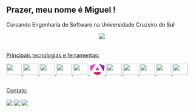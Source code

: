 ## Prazer, meu nome é Miguel !

Cursando Engenharia de Software na Universidade Cruzeiro do Sul

<div align="center">
	<a href="https://github.com/Miguel-Aguiar">
	<img src="https://github-readme-stats.vercel.app/api/top-langs/?username=Miguel-Aguiar&layout=compact"/>	
</div><br>


  Principais tecnologias e ferramentas:
<div>
  <img width="40" height="30" src="https://cdn.jsdelivr.net/gh/devicons/devicon/icons/html5/html5-plain-wordmark.svg" />
  <img width="40" height="30" src="https://cdn.jsdelivr.net/gh/devicons/devicon/icons/css3/css3-plain-wordmark.svg" />
  <img width="40" height="30" src="https://cdn.jsdelivr.net/gh/devicons/devicon/icons/bootstrap/bootstrap-plain-wordmark.svg" />
  <img width="40" height="30" src="https://cdn.jsdelivr.net/gh/devicons/devicon/icons/javascript/javascript-plain.svg" />
  <img width="40" height="30" src="https://cdn.jsdelivr.net/gh/devicons/devicon/icons/jquery/jquery-plain-wordmark.svg" />
  <img width="40" height="30" src="https://raw.githubusercontent.com/devicons/devicon/6910f0503efdd315c8f9b858234310c06e04d9c0/icons/angular/angular-original.svg" />
  <img width="40" height="30" src="https://cdn.jsdelivr.net/gh/devicons/devicon/icons/typescript/typescript-plain.svg" />
  <img width="40" height="30" src="https://cdn.jsdelivr.net/gh/devicons/devicon/icons/php/php-plain.svg" />
  <img width="40" height="30" src="https://cdn.jsdelivr.net/gh/devicons/devicon/icons/csharp/csharp-plain.svg" />
  <img width="40" height="30" src="https://cdn.jsdelivr.net/gh/devicons/devicon/icons/java/java-original-wordmark.svg" />
  <img width="40" height="30" src="https://cdn.jsdelivr.net/gh/devicons/devicon/icons/mysql/mysql-original-wordmark.svg" />
</div>

  ##
  Contato:
<div>
	<a href="mailto:contatomiguelaguiardossantos@gmail.com"><img align="center" src="https://img.shields.io/badge/Gmail-D14836?style=for-the-badge&logo=gmail&logoColor=white" /></a>
	<a href="https://www.instagram.com/miguelaguiiar/"><img align="center" src="https://img.shields.io/badge/Instagram-E4405F?style=for-the-badge&logo=instagram&logoColor=white" /></a>
	<a href="https://www.linkedin.com/in/miguel-aguiar-a63719206/"><img align="center" src="https://img.shields.io/badge/LinkedIn-0077B5?style=for-the-badge&logo=linkedin&logoColor=white" /></a>
</div>
